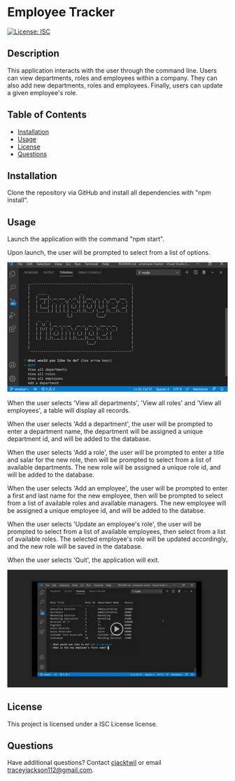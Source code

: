 
# Employee Tracker
[![License: ISC](https://img.shields.io/badge/License-ISC-blue.svg)](https://opensource.org/licenses/ISC)

## Description
This application interacts with the user through the command line. Users can view departments, roles and employees within a company. They can also add new departments, roles and employees. Finally, users can update a given employee's role.
  
## Table of Contents
* [Installation](#installation)
* [Usage](#usage)
* [License](#license)
* [Questions](#questions)
 
## Installation
Clone the repository via GitHub and install all dependencies with "npm install".

## Usage
Launch the application with the command "npm start". 

Upon launch, the user will be prompted to select from a list of options. 

![Opening Screenshot](./assets/images/screenshot.png)

When the user selects 'View all departments', 'View all roles' and 'View all employees', a table will display all records.

When the user selects 'Add a department', the user will be prompted to enter a department name, the department will be assigned a unique department id, and will be added to the database.

When the user selects 'Add a role', the user will be prompted to enter a title and salar for the new role, then will be prompted to select from a list of available departments. The new role will be assigned a unique role id, and will be added to the database.

When the user selects 'Add an employee', the user will be prompted to enter a first and last name for the new employee, then will be prompted to select from a list of available roles and available managers. The new employee will be assigned a unique employee id, and will be added to the databse. 

When the user selects 'Update an employee's role', the user will be prompted to select from a list of available employees, then select from a list of available roles. The selected employee's role will be updated accordingly, and the new role will be saved in the database. 

When the user selects 'Quit', the application will exit.

[![Application Demonstration](./assets/images/videoScreenshot.png)](https://drive.google.com/file/d/1WGKqb5C289YqXn7fQ3M2TjOPBCeULS65/view "Application Demonstration")

## License
This project is licensed under a ISC License license. 

## Questions
Have additional questions? Contact [cjacktwil](http://github.com.cjacktwil) or email traceyjackson112@gmail.com.
